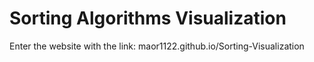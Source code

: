 # Sorting Algorithms Visualization

Enter the website with the link: maor1122.github.io/Sorting-Visualization
